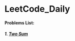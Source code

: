 # LeetCode_Daily

#### Problems List:
##### 1. [Two Sum](https://github.com/w326004741/LeetCode_Daily/blob/master/src/Easy/Two_Sum.java)
